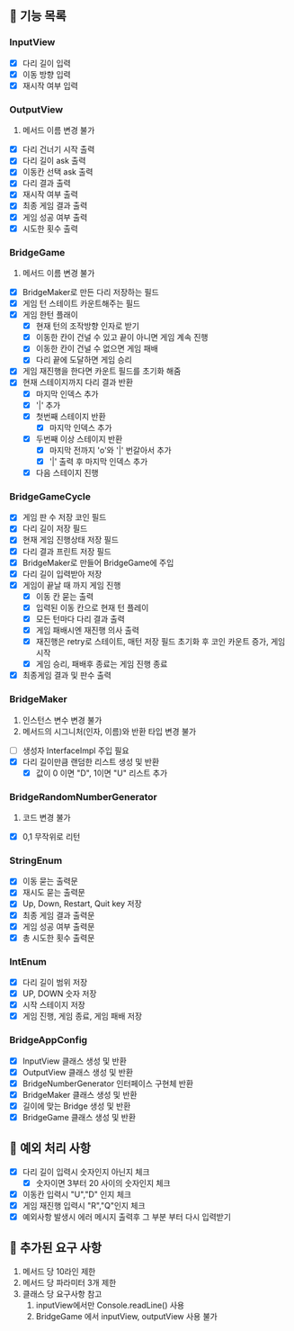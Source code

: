 ## 🚀 기능 목록
### InputView
- [x] 다리 길이 입력
- [x] 이동 방향 입력
- [x] 재시작 여부 입력
### OutputView
1. 메서드 이름 변경 불가
- [x] 다리 건너기 시작 출력
- [x] 다리 길이 ask 출력
- [x] 이동칸 선택 ask 출력
- [x] 다리 결과 출력
- [x] 재시작 여부 출력
- [x] 최종 게임 결과 출력
- [x] 게임 성공 여부 출력
- [x] 시도한 횟수 출력

### BridgeGame
1. 메서드 이름 변경 불가
- [x] BridgeMaker로 만든 다리 저장하는 필드
- [x] 게임 턴 스테이트 카운트해주는 필드
- [x] 게임 한턴 플래이
  - [x] 현재 턴의 조작방향 인자로 받기 
  - [x] 이동한 칸이 건널 수 있고 끝이 아니면 게임 계속 진행
  - [x] 이동한 칸이 건널 수 없으면 게임 패배
  - [x] 다리 끝에 도달하면 게임 승리
- [x] 게임 재진행을 한다면 카운트 필드를 초기화 해줌
- [x] 현재 스테이지까지 다리 결과 반환
  - [x] 마지막 인덱스 추가
  - [x] '|' 추가
  - [x] 첫번째 스테이지 반환
    - [x] 마지막 인덱스 추가
  - [x] 두번째 이상 스테이지 반환
    - [x] 마지막 전까지 'o'와 '|' 번갈아서 추가
    - [x] '|' 출력 후 마지막 인덱스 추가
  - [x] 다음 스테이지 진행
### BridgeGameCycle
- [x] 게임 판 수 저장 코인 필드
- [x] 다리 길이 저장 필드
- [x] 현재 게임 진행상태 저장 필드
- [x] 다리 결과 프린트 저장 필드
- [x] BridgeMaker로 만들어 BridgeGame에 주입
- [x] 다리 길이 입력받아 저장
- [x] 게임이 끝날 때 까지 게임 진행
  - [x] 이동 칸 묻는 출력
  - [x] 입력된 이동 칸으로 현재 턴 플레이
  - [x] 모든 턴마다 다리 결과 출력
  - [x] 게임 패배시엔 재진행 의사 출력
  - [x] 재진행은 retry로 스테이트, 매턴 저장 필드 초기화 후 코인 카운트 증가, 게임 시작
  - [x] 게임 승리, 패배후 종료는 게임 진행 종료
- [x] 최종게임 결과 및 판수 출력 
### BridgeMaker
1. 인스턴스 변수 변경 불가
2. 메서드의 시그니처(인자, 이름)와 반환 타입 변경 불가
- [ ] 생성자 InterfaceImpl 주입 필요
- [x] 다리 길이만큼 랜덤한 리스트 생성 및 반환
  - [x] 값이 0 이면 "D", 1이면 "U" 리스트 추가
### BridgeRandomNumberGenerator  
1. 코드 변경 불가
- [x] 0,1 무작위로 리턴
 
### StringEnum
- [x] 이동 묻는 출력문
- [x] 재시도 묻는 출력문
- [x] Up, Down, Restart, Quit key 저장
- [x] 최종 게임 결과 출력문
- [x] 게임 성공 여부 출력문
- [x] 총 시도한 횟수 출력문

### IntEnum
- [x] 다리 길이 범위 저장
- [x] UP, DOWN 숫자 저장
- [x] 시작 스테이지 저장
- [x] 게임 진행, 게임 종료, 게임 패배 저장

### BridgeAppConfig
- [x] InputView 클래스 생성 및 반환
- [x] OutputView 클래스 생성 및 반환
- [x] BridgeNumberGenerator 인터페이스 구현체 반환
- [x] BridgeMaker 클래스 생성 및 반환
- [x] 길이에 맞는 Bridge 생성 및 반환
- [x] BridgeGame 클래스 생성 및 반환

## 🚀 예외 처리 사항
- [x] 다리 길이 입력시 숫자인지 아닌지 체크
  - [x] 숫자이면 3부터 20 사이의 숫자인지 체크
- [x] 이동칸 입력시 "U","D" 인지 체크
- [x] 게임 재진행 입력시 "R","Q"인지 체크
- [x] 예외사항 발생시 에러 메시지 출력후 그 부분 부터 다시 입력받기

## 🚀 추가된 요구 사항
1. 메서드 당 10라인 제한
2. 메서드 당 파라미터 3개 제한
3. 클래스 당 요구사항 참고
   1. inputView에서만 Console.readLine() 사용
   2. BridgeGame 에서 inputView, outputView 사용 불가